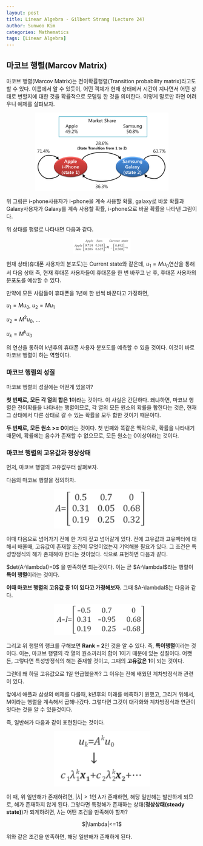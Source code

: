 ```yaml
---
layout: post
title: Linear Algebra - Gilbert Strang (Lecture 24)
author: Sunwoo Kim
categories: Mathematics
tags: [Linear Algebra]
---
```


## 마코브 행렬(Marcov Matrix)

마코브 행렬(Marcov Matrix)는 전이확률행렬(Transition probability matrix)라고도 할 수 있다. 이름에서 
알 수 있듯이, 어떤 객체가 현재 상태에서 시간이 지나면서 어떤 상태로 변할지에 대한 것을 확률적으로 모델링 한
것을 의미한다. 이렇게 말로만 하면 어려우니 예제를 살펴보자.

<center><img src="/public/img/2019-07-31-linear algebra-lecture24/img01.png" width="70%"></center>

위 그림은 i-phone사용자가 i-phone을 계속 사용할 확률, galaxy로 바꿀 확률과 Galaxy사용자가 Galaxy를 
계속 사용할 확률, i-phone으로 바꿀 확률을 나타낸 그림이다.

위 상태를 행렬로 나타내면 다음과 같다.
<center><img src="/public/img/2019-07-31-linear algebra-lecture24/img02.png" width="30%"></center>

현재 상태(휴대폰 사용자의 분포도)는 Current state와 같은데, $u_1=Mu_0$연산을 통해서 다음 상태 즉,
현재 휴대폰 사용자들이 휴대폰을 한 번 바꾸고 난 후, 휴대폰 사용자의 분포도를 예상할 수 있다.

만약에 모든 사람들이 휴대폰을 1년에 한 번씩 바꾼다고 가정하면, 

$u_1=Mu_0$, $u_2=Mu_1$

$u_2=M^2u_0$, ...

$u_k=M^ku_0$

의 연산을 통하여 k년후의 휴대폰 사용자 분포도를 예측할 수 있을 것이다. 이것이 바로 마코브 행렬이 하는 
역할이다.

### 마코브 행렬의 성질
마코브 행렬의 성질에는 어떤게 있을까?

**첫 번째로, 모든 각 열의 합은 1**이라는 것이다. 이 사실은 간단하다. 왜냐하면, 마코브 행렬은 전이확률을 
나타내는 행렬이므로, 각 열의 모든 원소의 확률을 합한다는 것은, 현재 그 상태에서 다른 상태로 갈 수 있는 확률을 
모두 합한 것이기 때문이다. 

**두 번째로, 모든 원소 >= 0**이라는 것이다. 첫 번째와 똑같은 맥락으로, 확률을 나타내기 때문에, 확률에는 음수가 
존재할 수 없으므로, 모든 원소는 0이상이라는 것이다.

### 마코브 행렬의 고유값과 정상상태
먼저, 마코브 행렬의 고유값부터 살펴보자.

다음의 마코브 행렬을 정의하자.
<center><img src="/public/img/2019-07-31-linear algebra-lecture24/img03.png" width="50%"></center>

이때 다음으로 넘어가기 전에 한 가지 짚고 넘어갈게 있다. 전에 고유값과 고유벡터에 대해서 배울때, 고유값이 존재할 
조건이 무엇이었는지 기억해볼 필요가 있다. 그 조건은 특성방정식의 해가 존재해야 한다는 것이었다. 식으로 표현하면 
다음과 같다.

$det(A-\lambdaI)=0$ 을 만족하면 되는것이다. 이는 곧 $A-\lambdaI$라는 행렬이 **특이 행렬**이라는 것이다.

**이때 마코브 행렬의 고유값 중 1이 있다고 가정해보자.**  그때 $A-\lambdaI$는 다음과 같다.
<center><img src="/public/img/2019-07-31-linear algebra-lecture24/img04.png" width="50%"></center>

그리고 위 행렬의 랭크를 구해보면 **Rank = 2**인 것을 알 수 있다. 즉, **특이행렬**이라는 것이다. 이는, 
마코브 행렬의 각 열의 원소끼리의 합이 1이기 때문에 있는 성질이다. 어쨋든, 그렇다면 특성방정식의 해는 존재할 
것이고, 그때의 **고유값은 1**이 되는 것이다.

그런데 왜 하필 고유값으로 1일 언급했을까? 그 이유는 전에 배웠던 계차방정식과 관련이 있다. 

앞에서 애플과 삼성의 예제를 다룰때, k년후의 미래를 예측하기 원했고, 그리거 위해서, M이라는 행렬을 계속해서 
곱해나갔다. 그렇다면 그것이 대각화와 계차방정식과 연관이 잇다는 것을 알 수 있을것이다.

즉, 일반해가 다음과 같이 표현된다는 것이다.
<center><img src="/public/img/2019-07-31-linear algebra-lecture24/img05.png" width="50%"></center>

이 때, 위 일반해가 존재하려면, $|\lambda| > 1$인 $\lambda$가 존재하면, 해당 일반해는 발산하게 되므로, 
해가 존재하지 않게 된다. 그렇다면 특정해가 존재하는 상태(**정상상태(steady state)**)가 되게하려면, 
$\lambda$는 어떤 조건을 만족해야 할까?

<center>$|\lambda|<=1$</center>
  
위와 같은 조건을 만족하면, 해당 일반해가 존재하게 된다.









